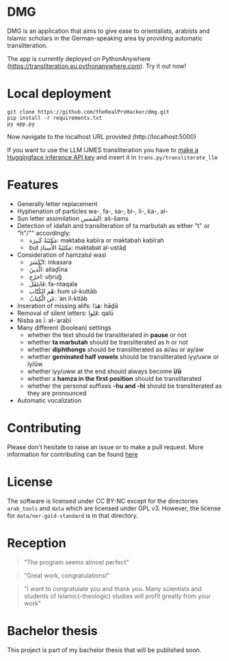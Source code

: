 # DMG

DMG is an application that aims to give ease to orientalists, arabists and Islamic scholars in the German-speaking area by providing automatic transliteration. 

The app is currently deployed on PythonAnywhere (https://transliteration.eu.pythonanywhere.com). Try it out now!

# Local deployment

```shell
git clone https://github.com/theRealProHacker/dmg.git
pip install -r requirements.txt
py app.py
```

Now navigate to the localhost URL provided (http://localhost:5000)

If you want to use the LLM IJMES transliteration you have to [make a Huggingface inference API key](https://huggingface.co/docs/api-inference/getting-started#getting-a-token) and insert it in `trans.py/transliterate_llm`

# Features

- Generally letter replacement
- Hyphenation of particles wa-, fa-, sa-, bi-, li-, ka-, al-
- Sun letter assimilation الشَمس: aš-šams
- Detection of idafah and transliteration of ta marbutah as either "t" or "h"/"" accordingly: 
  - &lrm; مَكتَبَةُ كَبيرَة: maktaba kabīra or maktabah kabīrah
  - &lrm; but مَكتَبَةُ الأُستاذِ: maktabat al-ustāḏ
- Consideration of hamzatul wasl
  - &lrm; انْكَسَرَ: inkasara
  - &lrm; الَّذينَ: allaḏīna
  - &lrm; اخرُج: uḫruǧ
  - &lrm; فَانتَقَلَ: fa-ntaqala
  - &lrm; هُم الكُتّاب: hum ul-kuttāb
  - &lrm; عَن الْكِتابُ: ʿan il-kitāb
- Inseration of missing alifs: هَذَا: hāḏā
- Removal of silent letters: قَلوا: qalū
- Nisba as ī: al-ʿarabī
- Many different (boolean) settings
  - whether the text should be transliterated in **pause** or not
  - whether **ta marbutah** should be transliterated as h or not
  - whether **diphthongs** should be transliterated as ai/au or ay/aw
  - whether **geminated half vowels** should be transliterated iyy/uww or īy/ūw
  - whether iyy/uww at the end should always become **ī/ū**
  - whether a **hamza in the first position** should be transliterated
  - whether the personal suffixes **-hu and -hi** should be transliterated as they are pronounced
- Automatic vocalization

# Contributing

Please don't hesitate to raise an issue or to make a pull request. More information for contributing can be found [here](CONTRIBUTING.md)

# License

The software is licensed under CC BY-NC except for the directories `arab_tools` and `data` which are licensed under GPL v3. 
However, the license for `data/ner-gold-standard` is in that directory. 

# Reception

> "The program seems almost perfect"

> "Great work, congratulations!"

> "I want to congratulate you and thank you. Many scientists and students of Islamic(-theologic) studies will profit greatly from your work"

# Bachelor thesis

This project is part of my bachelor thesis that will be published soon. 
